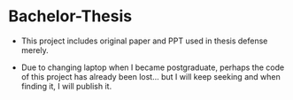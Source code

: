 # Bachelor-Thesis
+ This project includes original paper and PPT used in thesis defense merely.

+ Due to changing laptop when I became postgraduate, perhaps the code of this project has already been lost... 
  but I will keep seeking and when finding it, I will publish it.
